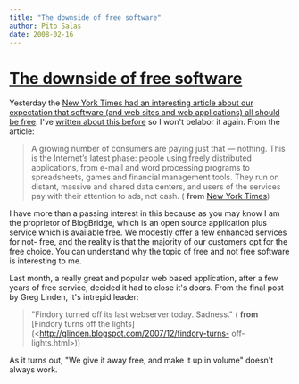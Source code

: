 ```yaml
---
title: "The downside of free software"
author: Pito Salas
date: 2008-02-16
---
```

# [The downside of free software](None)




Yesterday the [New York Times had an interesting article about our expectation
that software (and web sites and web applications) all should be
free](<http://www.nytimes.com/2008/02/09/technology/09free.html?_r=1&oref=slogin>).
I've [written about this before](</weblogs/archives/001008.php>) so I won't
belabor it again. From the article:

> A growing number of consumers are paying just that — nothing. This is the
> Internet’s latest phase: people using freely distributed applications, from
> e-mail and word processing programs to spreadsheets, games and financial
> management tools. They run on distant, massive and shared data centers, and
> users of the services pay with their attention to ads, not cash. ( **from**
> [New York
> Times](<http://www.nytimes.com/2008/02/09/technology/09free.html?_r=1&oref=slogin>))

I have more than a passing interest in this because as you may know I am the
proprietor of BlogBridge, which is an open source application plus service
which is available free. We modestly offer a few enhanced services for not-
free, and the reality is that the majority of our customers opt for the free
choice. You can understand why the topic of free and not free software is
interesting to me.

Last month, a really great and popular web based application, after a few
years of free service, decided it had to close it's doors. From the final post
by Greg Linden, it's intrepid leader:

> "Findory turned off its last webserver today. Sadness." ( **from** [Findory
> turns off the lights](<http://glinden.blogspot.com/2007/12/findory-turns-
> off-lights.html>))

As it turns out, "We give it away free, and make it up in volume" doesn't
always work.


